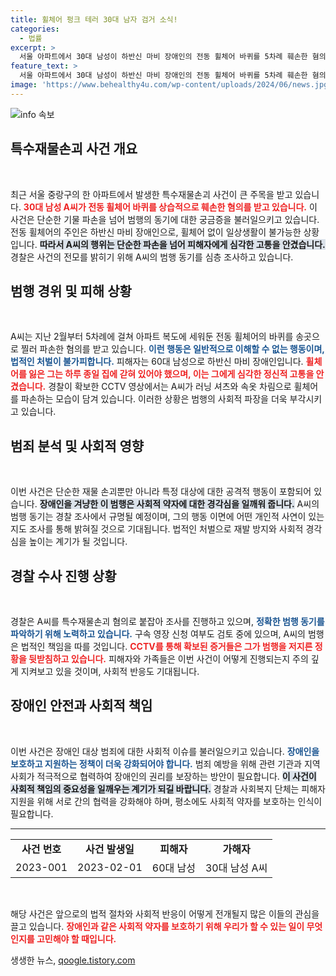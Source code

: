 ```yaml
---
title: 휠체어 펑크 테러 30대 남자 검거 소식!
categories:
  - 법률
excerpt: >
  서울 아파트에서 30대 남성이 하반신 마비 장애인의 전동 휠체어 바퀴를 5차례 훼손한 혐의로 경찰에 검거됐다. 범행 동기를 조사 중인 경찰은 A씨의 구속 여부를 검토하고 있다.
feature_text: >
  서울 아파트에서 30대 남성이 하반신 마비 장애인의 전동 휠체어 바퀴를 5차례 훼손한 혐의로 경찰에 검거됐다. 범행 동기를 조사 중인 경찰은 A씨의 구속 여부를 검토하고 있다.
image: 'https://www.behealthy4u.com/wp-content/uploads/2024/06/news.jpg'
---
```


<p><img src="https://www.behealthy4u.com/wp-content/uploads/2024/06/news.jpg" alt="info 속보" /></p>

<h2 data-ke-size="size26">특수재물손괴 사건 개요</h2>

<p data-ke-size="size16">&nbsp;</p>

<p>최근 서울 중랑구의 한 아파트에서 발생한 특수재물손괴 사건이 큰 주목을 받고 있습니다. <b><span style="color: #ee2323;">30대 남성 A씨가 전동 휠체어 바퀴를 상습적으로 훼손한 혐의를 받고 있습니다.</span></b> 이 사건은 단순한 기물 파손을 넘어 범행의 동기에 대한 궁금증을 불러일으키고 있습니다. 전동 휠체어의 주인은 하반신 마비 장애인으로, 휠체어 없이 일상생활이 불가능한 상황입니다. <b><span style="background-color: #21538527;">따라서 A씨의 행위는 단순한 파손을 넘어 피해자에게 심각한 고통을 안겼습니다.</span></b> 경찰은 사건의 전모를 밝히기 위해 A씨의 범행 동기를 심층 조사하고 있습니다.</p>

<h2 data-ke-size="size26">범행 경위 및 피해 상황</h2>

<p data-ke-size="size16">&nbsp;</p>

<p>A씨는 지난 2월부터 5차례에 걸쳐 아파트 복도에 세워둔 전동 휠체어의 바퀴를 송곳으로 찔러 파손한 혐의를 받고 있습니다. <b><span style="color: #1a5490;">이런 행동은 일반적으로 이해할 수 없는 행동이며, 법적인 처벌이 불가피합니다.</span></b> 피해자는 60대 남성으로 하반신 마비 장애인입니다. <b><span style="color: #ee2323;">휠체어를 잃은 그는 하루 종일 집에 갇혀 있어야 했으며, 이는 그에게 심각한 정신적 고통을 안겼습니다.</span></b> 경찰이 확보한 CCTV 영상에서는 A씨가 러닝 셔츠와 속옷 차림으로 휠체어를 파손하는 모습이 담겨 있습니다. 이러한 상황은 범행의 사회적 파장을 더욱 부각시키고 있습니다.</p>

<h2 data-ke-size="size26">범죄 분석 및 사회적 영향</h2>

<p data-ke-size="size16">&nbsp;</p>

<p>이번 사건은 단순한 재물 손괴뿐만 아니라 특정 대상에 대한 공격적 행동이 포함되어 있습니다. <b><span style="background-color: #21538527;">장애인을 겨냥한 이 범행은 사회적 약자에 대한 경각심을 일깨워 줍니다.</span></b> A씨의 범행 동기는 경찰 조사에서 규명될 예정이며, 그의 행동 이면에 어떤 개인적 사연이 있는지도 조사를 통해 밝혀질 것으로 기대됩니다. 법적인 처벌으로 재발 방지와 사회적 경각심을 높이는 계기가 될 것입니다.</p>

<h2 data-ke-size="size26">경찰 수사 진행 상황</h2>

<p data-ke-size="size16">&nbsp;</p>

<p>경찰은 A씨를 특수재물손괴 혐의로 붙잡아 조사를 진행하고 있으며, <b><span style="color: #1a5490;">정확한 범행 동기를 파악하기 위해 노력하고 있습니다.</span></b> 구속 영장 신청 여부도 검토 중에 있으며, A씨의 범행은 법적인 책임을 따를 것입니다. <b><span style="color: #ee2323;">CCTV를 통해 확보된 증거들은 그가 범행을 저지른 정황을 뒷받침하고 있습니다.</span></b> 피해자와 가족들은 이번 사건이 어떻게 진행되는지 주의 깊게 지켜보고 있을 것이며, 사회적 반응도 기대됩니다.</p>

<h2 data-ke-size="size26">장애인 안전과 사회적 책임</h2>

<p data-ke-size="size16">&nbsp;</p>

<p>이번 사건은 장애인 대상 범죄에 대한 사회적 이슈를 불러일으키고 있습니다. <b><span style="color: #1a5490;">장애인을 보호하고 지원하는 정책이 더욱 강화되어야 합니다.</span></b> 범죄 예방을 위해 관련 기관과 지역 사회가 적극적으로 협력하여 장애인의 권리를 보장하는 방안이 필요합니다. <b><span style="background-color: #21538527;">이 사건이 사회적 책임의 중요성을 일깨우는 계기가 되길 바랍니다.</span></b> 경찰과 사회복지 단체는 피해자 지원을 위해 서로 간의 협력을 강화해야 하며, 평소에도 사회적 약자를 보호하는 인식이 필요합니다.</p>

<hr>

<table style="width: 100%; border-collapse: collapse;">
    <tr>
        <td style="text-align: center; height: 17px;"><b>사건 번호</b></td>
        <td style="text-align: center; height: 17px;"><b>사건 발생일</b></td>
        <td style="text-align: center; height: 17px;"><b>피해자</b></td>
        <td style="text-align: center; height: 17px;"><b>가해자</b></td>
    </tr>
    <tr>
        <td style="text-align: center; height: 17px;">2023-001</td>
        <td style="text-align: center; height: 17px;">2023-02-01</td>
        <td style="text-align: center; height: 17px;">60대 남성</td>
        <td style="text-align: center; height: 17px;">30대 남성 A씨</td>
    </tr>
</table>

<p data-ke-size="size16">&nbsp;</p>

<p>해당 사건은 앞으로의 법적 절차와 사회적 반응이 어떻게 전개될지 많은 이들의 관심을 끌고 있습니다. <b><span style="color: #ee2323;">장애인과 같은 사회적 약자를 보호하기 위해 우리가 할 수 있는 일이 무엇인지를 고민해야 할 때입니다.</span></b></p>
생생한 뉴스, <a href="https://qoogle.tistory.com" rel="dofollow">qoogle.tistory.com</a>


